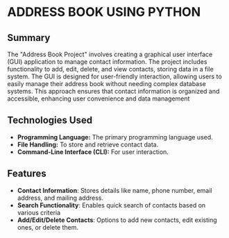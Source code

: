 
# ADDRESS BOOK USING PYTHON

## Summary

The "Address Book Project" involves creating a graphical user interface (GUI) application to manage contact information. The project
includes functionality to add, edit, delete, and view contacts, storing data in a file system. The GUI is designed for user-friendly
interaction, allowing users to easily manage their address book without needing complex database systems. This approach ensures that
contact information is organized and accessible, enhancing user convenience and data management

## Technologies Used

- **Programming Language:** The primary programming language used.
- **File Handling:** To store and retrieve contact data.
- **Command-Line Interface (CLI):** For user interaction.

## Features

+ **Contact Information**: Stores details like name, phone number, email address, and mailing address.
+ **Search Functionality**: Enables quick search of contacts based on various criteria
+ **Add/Edit/Delete Contacts**: Options to add new contacts, edit existing ones, or delete them.




   

